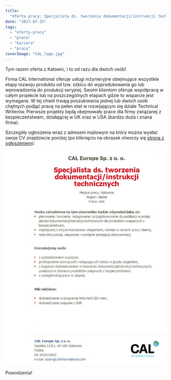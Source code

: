 ```yaml
---
title:
  "Oferta pracy: Specjalista ds. tworzenia dokumentacji/instrukcji technicznych"
date: "2017-07-25"
tags:
  - "oferty-pracy"
  - "praca"
  - "kariera"
  - "praca"
coverImage: "CAL_logo.jpg"
---
```


Tym razem oferta z Katowic, i to od razu dla dwóch osób!

Firma CAL International oferuje usługi inżynieryjne obejmujące wszystkie etapy
rozwoju produktu od tzw. szkicu do wyprodukowania go lub wprowadzenia do
produkcji seryjnej. Swoim klientom oferuje współpracę w całym projekcie lub na
poszczególnych etapach gdzie to wsparcie jest wymagane. W tej chwili trwają
poszukiwania jednej lub dwóch osób chętnych podjąć pracę na pełen etat w
rozwijającym się dziale Technical Writerów. Pierwsze projekty będą obejmowały
prace dla firmy związanej z bezpieczeństwem, działającej w UK oraz w USA (bardzo
duża i znana firma).

Szczegóły ogłoszenia wraz z adresem mailowym na który można wysłać swoje CV
znajdziecie poniżej (po kliknięciu na obrazek otworzy się
[strona z ogłoszeniem](http://cad.pl/component/jobs/pokaz/28318-specjalista-ds-tworzenia-dokumentacjiinstrukcji-technicznych.html)):

[![](images/Oferta_CAL.jpg)](http://cad.pl/component/jobs/pokaz/28318-specjalista-ds-tworzenia-dokumentacjiinstrukcji-technicznych.html)

Powodzenia!
